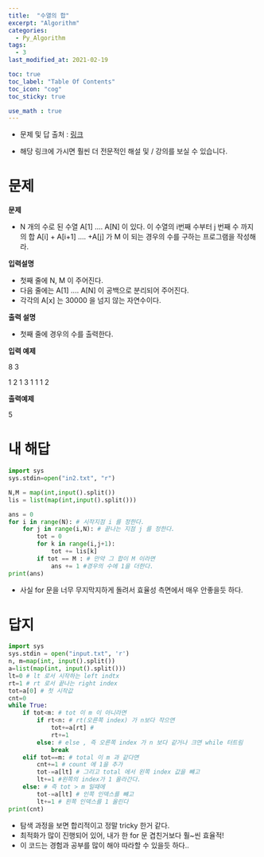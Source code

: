 ```yaml
---
title:  "수열의 합"
excerpt: "Algorithm"
categories:
  - Py_Algorithm
tags:
  - 3
last_modified_at: 2021-02-19

toc: true
toc_label: "Table Of Contents"
toc_icon: "cog"
toc_sticky: true

use_math : true
---
```


- 문제 및 답 출처 : [링크](https://www.inflearn.com/course/%ED%8C%8C%EC%9D%B4%EC%8D%AC-%EC%95%8C%EA%B3%A0%EB%A6%AC%EC%A6%98-%EB%AC%B8%EC%A0%9C%ED%92%80%EC%9D%B4-%EC%BD%94%EB%94%A9%ED%85%8C%EC%8A%A4%ED%8A%B8/dashboard)

- 해당 링크에 가시면 훨씬 더 전문적인 해설 및 / 강의를 보실 수 있습니다. 

# 문제

**문제**  

- N 개의 수로 된 수열 A[1] .... A[N] 이 있다. 이 수열의 i번째 수부터 j 번째 수 까지의 합 A[i] + A[i+1] .... +A[j] 가 M 이 되는 경우의 수를 구하는 프로그램을 작성해라.

**입력설명**

- 첫째 줄에 N, M 이 주어진다.
- 다음 줄에는 A[1] .... A[N] 이 공백으로 분리되어 주어진다.
- 각각의 A[x] 는 30000 을 넘지 않는 자연수이다.

**출력 설명**

- 첫째 줄에 경우의 수를 출력한다.

**입력 예제**

8 3

1 2 1 3 1 1 1 2

**출력예제**

5



# 내 해답

```python
import sys
sys.stdin=open("in2.txt", "r")

N,M = map(int,input().split())
lis = list(map(int,input().split()))

ans = 0
for i in range(N): # 시작지점 i 를 정한다.
    for j in range(i,N): # 끝나는 지점 j 를 정한다.
        tot = 0
        for k in range(i,j+1):
            tot += lis[k]
        if tot == M : # 만약 그 합이 M 이라면
            ans += 1 #경우의 수에 1을 더한다.
print(ans)
```

- 사실 for 문을 너무 무지막지하게 돌려서 효율성 측면에서 매우 안좋을듯 하다.

# 답지

```python
import sys
sys.stdin = open("input.txt", 'r')
n, m=map(int, input().split())
a=list(map(int, input().split()))
lt=0 # lt 로서 시작하는 left indtx
rt=1 # rt 로서 끝나는 right index
tot=a[0] # 첫 시작값
cnt=0 
while True: 
    if tot<m: # tot 이 m 이 아니라면
        if rt<n: # rt(오른쪽 index) 가 n보다 작으면
            tot+=a[rt] # 
            rt+=1
        else: # else , 즉 오른쪽 index 가 n 보다 같거나 크면 while 터트림
            break
    elif tot==m: # total 이 m 과 같다면
        cnt+=1 # count 에 1을 추가
        tot-=a[lt] # 그리고 total 에서 왼쪽 index 값을 뺴고
        lt+=1 #왼쪽의 index가 1 올라간다.
    else: # 즉 tot > m 일때에
        tot-=a[lt] # 인쪽 인덱스를 뺴고
        lt+=1 # 왼쪽 인덱스를 1 올린다
print(cnt)
```

- 탐색 과정을 보면 합리적이고 정말 tricky 한거 같다.
- 최적화가 많이 진행되어 있어, 내가 한 for 문 겹친거보다 훨~씬 효율적!
- 이 코드는 경험과 공부를 많이 해야 따라할 수 있을듯 하다..